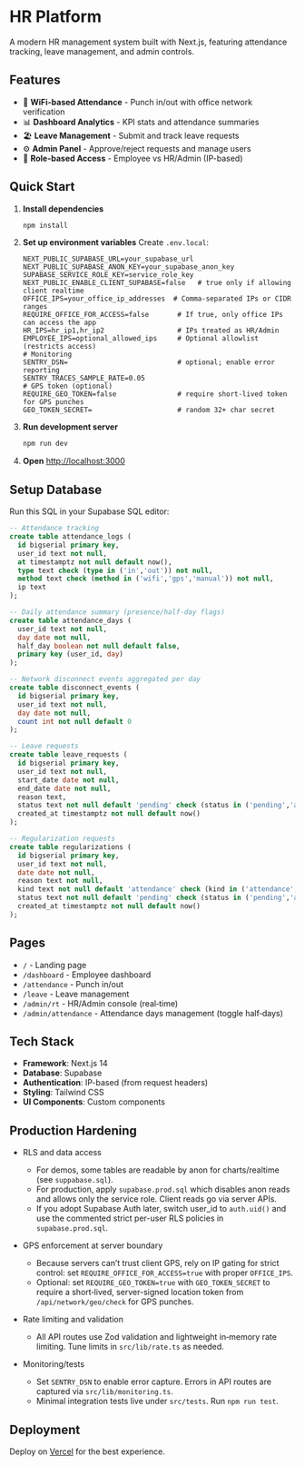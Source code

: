 # HR Platform

A modern HR management system built with Next.js, featuring attendance tracking, leave management, and admin controls.

## Features

- 📍 **WiFi-based Attendance** - Punch in/out with office network verification
- 📊 **Dashboard Analytics** - KPI stats and attendance summaries
- 🏖️ **Leave Management** - Submit and track leave requests
- ⚙️ **Admin Panel** - Approve/reject requests and manage users
- 🔐 **Role-based Access** - Employee vs HR/Admin (IP-based)

## Quick Start

1. **Install dependencies**
   ```bash
   npm install
   ```

2. **Set up environment variables**
   Create `.env.local`:
   ```
   NEXT_PUBLIC_SUPABASE_URL=your_supabase_url
   NEXT_PUBLIC_SUPABASE_ANON_KEY=your_supabase_anon_key
   SUPABASE_SERVICE_ROLE_KEY=service_role_key
   NEXT_PUBLIC_ENABLE_CLIENT_SUPABASE=false   # true only if allowing client realtime
   OFFICE_IPS=your_office_ip_addresses  # Comma-separated IPs or CIDR ranges
   REQUIRE_OFFICE_FOR_ACCESS=false       # If true, only office IPs can access the app
   HR_IPS=hr_ip1,hr_ip2                  # IPs treated as HR/Admin
   EMPLOYEE_IPS=optional_allowed_ips     # Optional allowlist (restricts access)
   # Monitoring
   SENTRY_DSN=                           # optional; enable error reporting
   SENTRY_TRACES_SAMPLE_RATE=0.05
   # GPS token (optional)
   REQUIRE_GEO_TOKEN=false               # require short‑lived token for GPS punches
   GEO_TOKEN_SECRET=                     # random 32+ char secret
   ```

3. **Run development server**
   ```bash
   npm run dev
   ```

4. **Open** [http://localhost:3000](http://localhost:3000)

## Setup Database

Run this SQL in your Supabase SQL editor:

```sql
-- Attendance tracking
create table attendance_logs (
  id bigserial primary key,
  user_id text not null,
  at timestamptz not null default now(),
  type text check (type in ('in','out')) not null,
  method text check (method in ('wifi','gps','manual')) not null,
  ip text
);

-- Daily attendance summary (presence/half-day flags)
create table attendance_days (
  user_id text not null,
  day date not null,
  half_day boolean not null default false,
  primary key (user_id, day)
);

-- Network disconnect events aggregated per day
create table disconnect_events (
  id bigserial primary key,
  user_id text not null,
  day date not null,
  count int not null default 0
);

-- Leave requests
create table leave_requests (
  id bigserial primary key,
  user_id text not null,
  start_date date not null,
  end_date date not null,
  reason text,
  status text not null default 'pending' check (status in ('pending','approved','rejected')),
  created_at timestamptz not null default now()
);

-- Regularization requests
create table regularizations (
  id bigserial primary key,
  user_id text not null,
  date date not null,
  reason text not null,
  kind text not null default 'attendance' check (kind in ('attendance','disconnect')),
  status text not null default 'pending' check (status in ('pending','approved','rejected')),
  created_at timestamptz not null default now()
);
```

## Pages

- `/` - Landing page
- `/dashboard` - Employee dashboard
- `/attendance` - Punch in/out
- `/leave` - Leave management
- `/admin/rt` - HR/Admin console (real‑time)
- `/admin/attendance` - Attendance days management (toggle half‑days)

## Tech Stack

- **Framework**: Next.js 14
- **Database**: Supabase
- **Authentication**: IP-based (from request headers)
- **Styling**: Tailwind CSS
- **UI Components**: Custom components

## Production Hardening

- RLS and data access
  - For demos, some tables are readable by anon for charts/realtime (see `suppabase.sql`).
  - For production, apply `supabase.prod.sql` which disables anon reads and allows only the service role. Client reads go via server APIs.
  - If you adopt Supabase Auth later, switch user_id to `auth.uid()` and use the commented strict per-user RLS policies in `supabase.prod.sql`.

- GPS enforcement at server boundary
  - Because servers can’t trust client GPS, rely on IP gating for strict control: set `REQUIRE_OFFICE_FOR_ACCESS=true` with proper `OFFICE_IPS`.
  - Optional: set `REQUIRE_GEO_TOKEN=true` with `GEO_TOKEN_SECRET` to require a short‑lived, server-signed location token from `/api/network/geo/check` for GPS punches.

- Rate limiting and validation
  - All API routes use Zod validation and lightweight in‑memory rate limiting. Tune limits in `src/lib/rate.ts` as needed.

- Monitoring/tests
  - Set `SENTRY_DSN` to enable error capture. Errors in API routes are captured via `src/lib/monitoring.ts`.
  - Minimal integration tests live under `src/tests`. Run `npm run test`.

## Deployment

Deploy on [Vercel](https://vercel.com/new) for the best experience.
